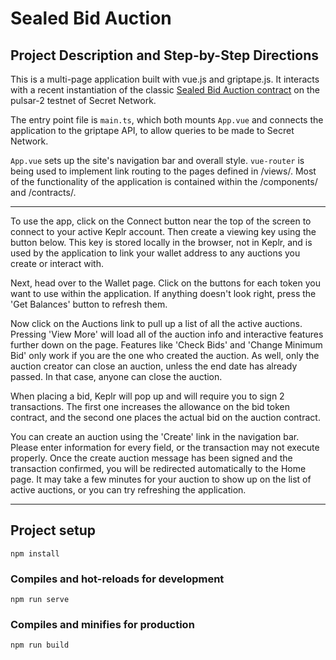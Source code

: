 # Sealed Bid Auction 

## Project Description and Step-by-Step Directions

This is a multi-page application built with vue.js and griptape.js. It interacts with a recent instantiation of the classic [Sealed Bid Auction contract](https://github.com/baedrik/SCRT-sealed-bid-auction) on the pulsar-2 testnet of Secret Network.

The entry point file is `main.ts`, which both mounts `App.vue` and connects the application to the griptape API, to allow queries to be made to Secret Network.

`App.vue` sets up the site's navigation bar and overall style. `vue-router` is being used to implement link routing to the pages defined in /views/. Most of the functionality of the application is contained within the /components/ and /contracts/.

<!-- The Home page doesn't really do anything at the moment, but could contain some basic information, tutorials, and statistics in the future. -->

---

To use the app, click on the Connect button near the top of the screen to connect to your active Keplr account. Then create a viewing key using the button below. This key is stored locally in the browser, not in Keplr, and is used by the application to link your wallet address to any auctions you create or interact with.

Next, head over to the Wallet page. Click on the buttons for each token you want to use within the application. If anything doesn't look right, press the 'Get Balances' button to refresh them.

Now click on the Auctions link to pull up a list of all the active auctions. Pressing 'View More' will load all of the auction info and interactive features further down on the page. Features like 'Check Bids' and 'Change Minimum Bid' only work if you are the one who created the auction. As well, only the auction creator can close an auction, unless the end date has already passed. In that case, anyone can close the auction.

When placing a bid, Keplr will pop up and will require you to sign 2 transactions. The first one increases the allowance on the bid token contract, and the second one places the actual bid on the auction contract.

You can create an auction using the 'Create' link in the navigation bar. Please enter information for every field, or the transaction may not execute properly. Once the create auction message has been signed and the transaction confirmed, you will be redirected automatically to the Home page. It may take a few minutes for your auction to show up on the list of active auctions, or you can try refreshing the application. 

---

## Project setup
```
npm install
```

### Compiles and hot-reloads for development
```
npm run serve
```

### Compiles and minifies for production
```
npm run build
```